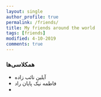 ```yaml
---
layout: single
author_profile: true
permalink: /friends/
title: My friends around the world
tags: [friends]
modified: 4-10-2019
comments: true
---
```


### همکلاسی‌ها
* آیلین نائب زاده
* فاطمه نیک پایان راد
* 



